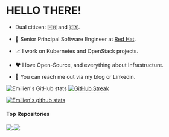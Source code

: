 <h1>HELLO THERE!</h1>

- Dual citizen: 🇫🇷 and 🇨🇦.

- 💼 Senior Principal Software Engineer at [Red Hat](https://www.redhat.com).

- 📈 I work on Kubernetes and OpenStack projects.

- ❤️ I love Open-Source, and everything about Infrastructure.

- 💬 You can reach me out via my blog or Linkedin.

![Emilien's GitHub stats](https://github-readme-stats.vercel.app/api?username=emilienm&show_icons=true&theme=nord)
[![GitHub Streak](https://streak-stats.demolab.com/?user=emilienm&theme=nord)](https://git.io/streak-stats)

<a href="https://github.com/anuraghazra/github-readme-stats"><img align="center" src="https://github-readme-stats.vercel.app/api?username=emilienm&show_icons=true&include_all_commits=true&theme=transparent&hide_border=true" alt="Emilien's github stats" /></a>
#### Top Repositories

<a href="https://github.com/gophercloud/gophercloud">
  <img align="center" src="https://github-readme-stats.vercel.app/api/pin/?username=gophercloud&repo=gophercloud&theme=transparent" />
</a>
<a href="https://github.com/kubernetes-sigs/cluster-api-provider-openstack">
  <img align="center" src="https://github-readme-stats.vercel.app/api/pin/?username=kubernetes-sigs&repo=cluster-api-provider-openstack&theme=transparent" />
</a>
